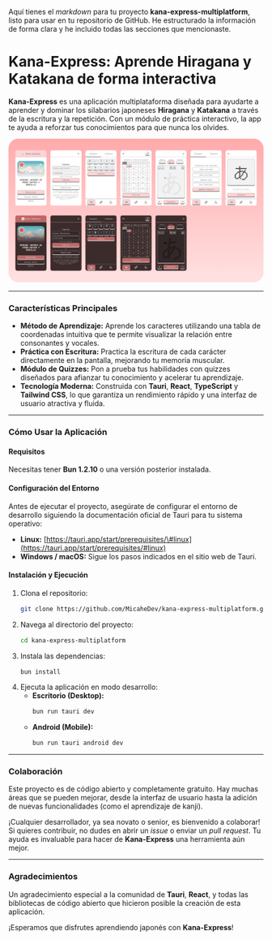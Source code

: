 Aquí tienes el *markdown* para tu proyecto **kana-express-multiplatform**, listo para usar en tu repositorio de GitHub. He estructurado la información de forma clara y he incluido todas las secciones que mencionaste.

# **Kana-Express: Aprende Hiragana y Katakana de forma interactiva**

**Kana-Express** es una aplicación multiplataforma diseñada para ayudarte a aprender y dominar los silabarios japoneses **Hiragana** y **Katakana** a través de la escritura y la repetición. Con un módulo de práctica interactivo, la app te ayuda a reforzar tus conocimientos para que nunca los olvides.

![Kana Express Diseño](/design.png)

-----

### **Características Principales**

  * **Método de Aprendizaje:** Aprende los caracteres utilizando una tabla de coordenadas intuitiva que te permite visualizar la relación entre consonantes y vocales.
  * **Práctica con Escritura:** Practica la escritura de cada carácter directamente en la pantalla, mejorando tu memoria muscular.
  * **Módulo de Quizzes:** Pon a prueba tus habilidades con quizzes diseñados para afianzar tu conocimiento y acelerar tu aprendizaje.
  * **Tecnología Moderna:** Construida con **Tauri**, **React**, **TypeScript** y **Tailwind CSS**, lo que garantiza un rendimiento rápido y una interfaz de usuario atractiva y fluida.

-----

### **Cómo Usar la Aplicación**

#### **Requisitos**

Necesitas tener **Bun 1.2.10** o una versión posterior instalada.

#### **Configuración del Entorno**

Antes de ejecutar el proyecto, asegúrate de configurar el entorno de desarrollo siguiendo la documentación oficial de Tauri para tu sistema operativo:

  * **Linux:** [https://tauri.app/start/prerequisites/\#linux](https://tauri.app/start/prerequisites/#linux)
  * **Windows / macOS:** Sigue los pasos indicados en el sitio web de Tauri.

#### **Instalación y Ejecución**

1.  Clona el repositorio:
    ```bash
    git clone https://github.com/MicaheDev/kana-express-multiplatform.git
    ```
2.  Navega al directorio del proyecto:
    ```bash
    cd kana-express-multiplatform
    ```
3.  Instala las dependencias:
    ```bash
    bun install
    ```
4.  Ejecuta la aplicación en modo desarrollo:
      * **Escritorio (Desktop):**
        ```bash
        bun run tauri dev
        ```
      * **Android (Mobile):**
        ```bash
        bun run tauri android dev
        ```

-----

### **Colaboración**

Este proyecto es de código abierto y completamente gratuito. Hay muchas áreas que se pueden mejorar, desde la interfaz de usuario hasta la adición de nuevas funcionalidades (como el aprendizaje de kanji).

¡Cualquier desarrollador, ya sea novato o senior, es bienvenido a colaborar\! Si quieres contribuir, no dudes en abrir un *issue* o enviar un *pull request*. Tu ayuda es invaluable para hacer de **Kana-Express** una herramienta aún mejor.

-----

### **Agradecimientos**

Un agradecimiento especial a la comunidad de **Tauri**, **React**, y todas las bibliotecas de código abierto que hicieron posible la creación de esta aplicación.

¡Esperamos que disfrutes aprendiendo japonés con **Kana-Express**\!